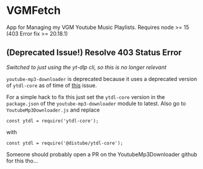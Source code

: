 # VGMFetch
App for Managing my VGM Youtube Music Playlists.
Requires node >= 15 (403 Error fix >= 20.18.1)

## (Deprecated Issue!) Resolve 403 Status Error
*Switched to just using the yt-dlp cli, so this is no longer relevant*

<code>youtube-mp3-downloader</code> is deprecated because it uses a deprecated version of <code>ytdl-core</code> as of time of [this](https://github.com/fent/node-ytdl-core/issues/1295) issue. 

For a simple hack to fix this just set the <code>ytdl-core</code> version in the <code>package.json</code> of the <code>youtube-mp3-downloader</code> module to latest.
Also go to <code>YoutubeMp3Downloader.js</code> and replace 
```
const ytdl = require('ytdl-core');
```
with
```
const ytdl = require('@distube/ytdl-core');
```

Someone should probably open a PR on the YoutubeMp3Downloader github for this tho...